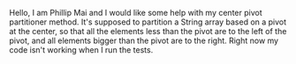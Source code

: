 Hello, I am Phillip Mai and I would like some help with my center pivot partitioner method. It's supposed to partition a String array based on a pivot at the center, so that all the elements less than the pivot are to the left of the pivot, and all elements bigger than the pivot are to the right. Right now my code isn't working when I run the tests.
